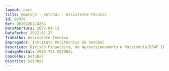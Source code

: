 ```yaml
--- 
layout: post
title: Emprego - Setúbal - Assistente Técnico
Id: 92978
Ref: OE202201/0234
DataAbertura: 2022-01-13
DataFecho: 2022-01-27
Trabalho: Assistente Técnico
Empregador: Instituto Politécnico de Setúbal
Descricao: Divisão Financeira, de Aprovisionamento e Património(DFAP IPS) Funções na área de aprovisionamento  Prospeção de mercado fornecedores Criação de contas correntes  Cabimento despesa na aplicação informática Conferência de faturas  Reduções de cabimento compromisso na aplicaçãoinformática  Registo na aplicação informática das entradas e saídas de stocks.
CodigoPostal: 2910-761 SETÚBAL
Concelho: Setúbal
Distrito: Setúbal
--- 
```

